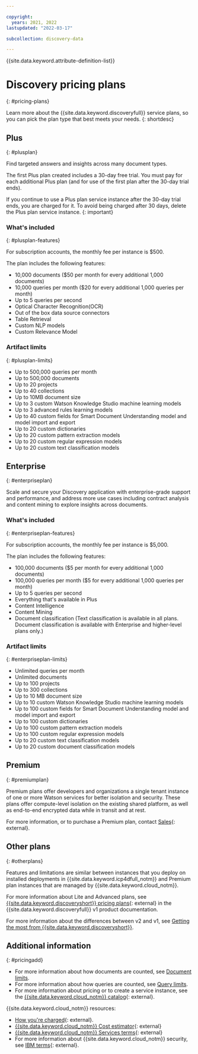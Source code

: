 ```yaml
---

copyright:
  years: 2021, 2022
lastupdated: "2022-03-17"

subcollection: discovery-data

---
```


{{site.data.keyword.attribute-definition-list}}

# Discovery pricing plans
{: #pricing-plans}

<!-- Learn more topic WDS -->
Learn more about the {{site.data.keyword.discoveryfull}} service plans, so you can pick the plan type that best meets your needs.
{: shortdesc}

## Plus
{: #plusplan}

Find targeted answers and insights across many document types.

The first Plus plan created includes a 30-day free trial.
You must pay for each additional Plus plan (and for use of the first plan after the 30-day trial ends).

If you continue to use a Plus plan service instance after the 30-day trial ends, you are charged for it. To avoid being charged after 30 days, delete the Plus plan service instance.
{: important}

### What's included
{: #plusplan-features}

For subscription accounts, the monthly fee per instance is $500.

The plan includes the following features:

-   10,000 documents ($50 per month for every additional 1,000 documents)
-   10,000 queries per month ($20 for every additional 1,000 queries per month)
-   Up to 5 queries per second
-   Optical Character Recognition(OCR)
-   Out of the box data source connectors
-   Table Retrieval
-   Custom NLP models
-   Custom Relevance Model

### Artifact limits
{: #plusplan-limits}

-   Up to 500,000 queries per month
-   Up to 500,000 documents
-   Up to 20 projects
-   Up to 40 collections
-   Up to 10MB document size
-   Up to 3 custom Watson Knowledge Studio machine learning models
-   Up to 3 advanced rules learning models
-   Up to 40 custom fields for Smart Document Understanding model and model import and export
-   Up to 20 custom dictionaries
-   Up to 20 custom pattern extraction models
-   Up to 20 custom regular expression models
-   Up to 20 custom text classification models

## Enterprise
{: #enterpriseplan}

Scale and secure your Discovery application with enterprise-grade support and performance, and address more use cases including contract analysis and content mining to explore insights across documents.

### What's included
{: #enterpriseplan-features}

For subscription accounts, the monthly fee per instance is $5,000.

The plan includes the following features:

-   100,000 documents ($5 per month for every additional 1,000 documents)
-   100,000 queries per month ($5 for every additional 1,000 queries per month)
-   Up to 5 queries per second
-   Everything that's available in Plus
-   Content Intelligence
-   Content Mining
-   Document classification (Text classification is available in all plans. Document classification is available with Enterprise and higher-level plans only.)

### Artifact limits
{: #enterpriseplan-limits}

-   Unlimited queries per month
-   Unlimited documents
-   Up to 100 projects
-   Up to 300 collections
-   Up to 10 MB document size
-   Up to 10 custom Watson Knowledge Studio machine learning models
-   Up to 100 custom fields for Smart Document Understanding model and model import and export
-   Up to 100 custom dictionaries
-   Up to 100 custom pattern extraction models
-   Up to 100 custom regular expression models
-   Up to 20 custom text classification models
-   Up to 20 custom document classification models

## Premium
{: #premiumplan}

Premium plans offer developers and organizations a single tenant instance of one or more Watson services for better isolation and security. These plans offer compute-level isolation on the existing shared platform, as well as end-to-end encrypted data while in transit and at rest.

For more information, or to purchase a Premium plan, contact [Sales](https://ibm.biz/contact-wdc-premium){: external}.

## Other plans
{: #otherplans}

Features and limitations are similar between instances that you deploy on installed deployments in {{site.data.keyword.icp4dfull_notm}} and Premium plan instances that are managed by {{site.data.keyword.cloud_notm}}.

For more information about Lite and Advanced plans, see [{{site.data.keyword.discoveryshort}} pricing plans](/docs/discovery?topic=discovery-discovery-pricing-plans){: external} in the {{site.data.keyword.discoveryfull}} v1 product documentation.

For more information about the differences between v2 and v1, see [Getting the most from {{site.data.keyword.discoveryshort}}](/docs/discovery-data?topic=discovery-data-version-choose).

## Additional information
{: #pricingadd}

-   For more information about how documents are counted, see [Document limits](/docs/discovery-data?topic=discovery-data-collections#collections-doc-limits).
-   For more information about how queries are counted, see [Query limits](/docs/discovery-data?topic=discovery-data-query-concepts#query-limits).
-   For more information about pricing or to create a service instance, see the [{{site.data.keyword.cloud_notm}} catalog](https://cloud.ibm.com/catalog/services/watson-discovery){: external}.

{{site.data.keyword.cloud_notm}} resources:

-   [How you're charged](/docs/billing-usage?topic=billing-usage-charges){: external}.
-   [{{site.data.keyword.cloud_notm}} Cost estimator](https://cloud.ibm.com/estimator/review){: external}
-   [{{site.data.keyword.cloud_notm}} Services terms](https://www-03.ibm.com/software/sla/sladb.nsf/sla/saas?OpenDocument){: external}
-   For more information about {{site.data.keyword.cloud_notm}} security, see [IBM terms](https://www.ibm.com/support/customer/csol/terms/){: external}.
